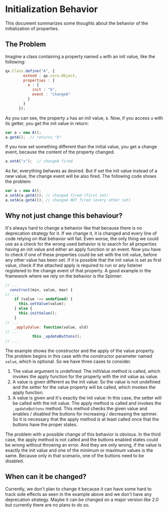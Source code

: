 # Initialization Behavior

This document summarizes some thoughts about the behavior of the initialization
of properties.

## The Problem

Imagine a class containing a property named `a` with an init value, like the
following:

```javascript
qx.Class.define("A", {
        extend : qx.core.Object,
        properties : {
          a : {
            init : "b",
            event : "changeA"
          }
        }
      });
```

As you can see, the property `a` has an init value, `b`. Now, if you access `a`
with its getter, you get the init value in return:

```javascript
var a = new A();
a.getA();  // returns "b"
```

If you now set something different than the initial value, you get a change
event, because the content of the property changed.

```javascript
a.setA("x");  // changeA fired
```

As far, everything behaves as desired. But if set the init value instead of a
new value, the change event will be also fired. The following code shows the
problem:

```javascript
var a = new A();
a.setA(a.getA()); // changeA fired (first set)
a.setA(a.getA()); // changeA NOT fired (every other set)
```

## Why not just change this behaviour?

It's always hard to change a behavior like that because there is no deprecation
strategy for it. If we change it, it is changed and every line of code relying
on that behavior will fail. Even worse, the only thing we could use as a check
for the wrong used behavior is to search for all properties having an init value
and either an apply function or an event. Now you have to check if one of these
properties could be set with the init value, before any other value has been
set. If it is possible that the init value is set as first value, check if the
attached apply is required to run or any listener registered to the change event
of that property. A good example in the framework where we rely on the behavior
is the Spinner:

```javascript
// ...
  construct(min, value, max) {
// ...
    if (value !== undefined) {
      this.setValue(value);
    } else {
      this.initValue();
    }
// ...
    _applyValue: function(value, old)
// ...
            this._updateButtons();
// ...
```

The example shows the constructor and the apply of the value property. The
problem begins in this case with the constructor parameter named `value`, which
is optional. So we have three cases to consider.

1.  The value argument is undefined: The initValue method is called, which
    invokes the apply function for the property with the init value as value.
2.  A value is given different as the init value: So the value is not undefined
    and the setter for the value property will be called, which invokes the
    apply function.
3.  A value is given and it's exactly the init value: In this case, the setter
    will be called with the init value. The apply method is called and invokes
    the `_updateButtons` method. This method checks the given value and enables
    / disabled the buttons for increasing / decreasing the spinner. So it is
    necessary that the apply method is at least called once that the buttons
    have the proper states.

The problem with a possible change of this behavior is obvious. In the third
case, the apply method is not called and the buttons enabled states could be
wrong without throwing an error. And they are only wrong, if the value is
exactly the init value and one of the minimum or maximum values is the same.
Because only in that scenario, one of the buttons need to be disabled.

## When can it be changed?

Currently, we don't plan to change it because it can have some hard to track side
effects as seen in the example above and we don't have any deprecation strategy.
Maybe it can be changed on a major version like 2.0 but currently there are no
plans to do so.
